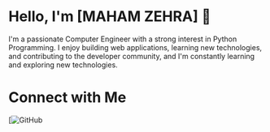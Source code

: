 # Hello, I'm [MAHAM ZEHRA] 👋

I'm a passionate Computer Engineer with a strong interest in Python Programming. I enjoy  building web applications, learning new technologies, and contributing to the developer community, and I'm constantly learning and exploring new technologies.

# Connect with Me
[![GitHub](https://github.com/mahamzehra21)
